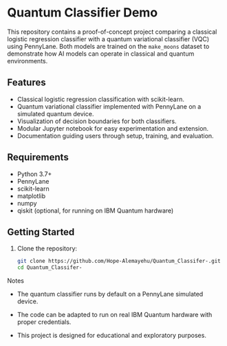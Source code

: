 # Quantum Classifier Demo

This repository contains a proof-of-concept project comparing a classical logistic regression classifier with a quantum variational classifier (VQC) using PennyLane. Both models are trained on the `make_moons` dataset to demonstrate how AI models can operate in classical and quantum environments.

## Features

- Classical logistic regression classification with scikit-learn.
- Quantum variational classifier implemented with PennyLane on a simulated quantum device.
- Visualization of decision boundaries for both classifiers.
- Modular Jupyter notebook for easy experimentation and extension.
- Documentation guiding users through setup, training, and evaluation.

## Requirements

- Python 3.7+
- PennyLane
- scikit-learn
- matplotlib
- numpy
- qiskit (optional, for running on IBM Quantum hardware)

## Getting Started

1. Clone the repository:

   ```bash
   git clone https://github.com/Hope-Alemayehu/Quantum_Classifer-.git
   cd Quantum_Classifer-
   ```
Notes
- The quantum classifier runs by default on a PennyLane simulated device.

- The code can be adapted to run on real IBM Quantum hardware with proper credentials.

- This project is designed for educational and exploratory purposes.
